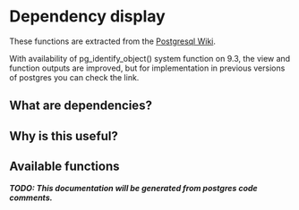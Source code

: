 
# Dependency display

These functions are extracted from the [Postgresql Wiki](https://wiki.postgresql.org/wiki/Pg_depend_display).

With availability of pg_identify_object() system function on 9.3, the view and function outputs are improved, but for implementation in previous versions of postgres you can check the link.


## What are dependencies?

## Why is this useful?

## Available functions

***TODO: This documentation will be generated from postgres code comments.***
